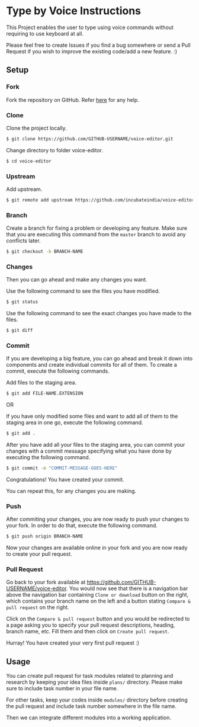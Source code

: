 # Type by Voice Instructions
This Project enables the user to type using voice commands without requiring to use keyboard at all.

Please feel free to create Issues if you find a bug somewhere or send a Pull Request if you wish to improve the existing code/add a new feature. :)

## Setup

### Fork
Fork the repository on GitHub. Refer [here](https://help.github.com/en/github/getting-started-with-github/fork-a-repo) for any help.

### Clone
Clone the project locally.

```sh
$ git clone https://github.com/GITHUB-USERNAME/voice-editor.git
```

Change directory to folder voice-editor.

```sh
$ cd voice-editor
```

### Upstream
Add upstream.

```sh
$ git remote add upstream https://github.com/incubateindia/voice-editor.git
```

### Branch
Create a branch for fixing a problem or developing any feature. 
Make sure that you are executing this command from the `master` branch to avoid any conflicts later.

```sh
$ git checkout -b BRANCH-NAME
```

### Changes
Then you can go ahead and make any changes you want.

Use the following command to see the files you have modified.

```sh
$ git status
```

Use the following command to see the exact changes you have made to the files.

```sh
$ git diff
```

### Commit
If you are developing a big feature, you can go ahead and break it down into components and create individual commits for all of them. To create a commit, execute the following commands.

Add files to the staging area.

```sh
$ git add FILE-NAME.EXTENSION
```

OR 

If you have only modified some files and want to add all of them to the staging area in one go, execute the following command.

```sh
$ git add .
```

After you have add all your files to the staging area, you can commit your changes with a commit message specifying what you have done by executing the following command.

```sh
$ git commit -m "COMMIT-MESSAGE-GOES-HERE"
```

Congratulations! You have created your commit.

You can repeat this, for any changes you are making.

### Push
After commiting your changes, you are now ready to push your changes to your fork. In order to do that, execute the following command.

```sh
$ git push origin BRANCH-NAME
```

Now your changes are available online in your fork and you are now ready to create your pull request.

### Pull Request
Go back to your fork available at https://github.com/GITHUB-USERNAME/voice-editor. You would now see that there is a navigation bar above the navigation bar containing `Clone or download` button on the right, which contains your branch name on the left and a button stating `Compare & pull request` on the right.

Click on the `Compare & pull request` button and you would be redirected to a page asking you to specify your pull request descriptions, heading, branch name, etc. Fill them and then click on `Create pull request`.

Hurray! You have created your very first pull request :)

## Usage
You can create pull request for task modules related to planning and research by keeping your idea files inside `plans/` directory. Please make sure to include task number in your file name.

For other tasks, keep your codes inside `modules/` directory before creating the pull request and include task number somewhere in the file name.

Then we can integrate different modules into a working application. 
